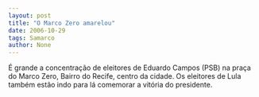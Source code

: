 ```yaml
---
layout: post
title: "O Marco Zero amarelou"
date: 2006-10-29
tags: Samarco
author: None
---
```


É grande a concentração de eleitores de Eduardo Campos (PSB) na praça do Marco Zero, Bairro do Recife, centro da cidade. Os eleitores de Lula também estão indo para lá comemorar a vitória do presidente. 